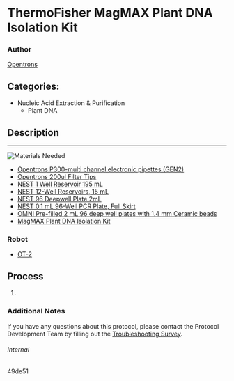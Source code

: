 # ThermoFisher MagMAX Plant DNA Isolation Kit

### Author
[Opentrons](https://opentrons.com/)

## Categories:
* Nucleic Acid Extraction & Purification
	* Plant DNA

## Description

---
![Materials Needed](https://s3.amazonaws.com/opentrons-protocol-library-website/custom-README-images/001-General+Headings/materials.png)

* [Opentrons P300-multi channel electronic pipettes (GEN2)](https://shop.opentrons.com/collections/ot-2-robot/products/8-channel-electronic-pipette?variant=5984202489885)
* [Opentrons 200ul Filter Tips](https://shop.opentrons.com/collections/opentrons-tips/products/opentrons-200ul-filter-tips)
* [NEST 1 Well Reservoir 195 mL](http://www.cell-nest.com/page94?_l=en&product_id=102)
* [NEST 12-Well Reservoirs, 15 mL](https://shop.opentrons.com/collections/verified-labware/products/nest-12-well-reservoir-15-ml)
* [NEST 96 Deepwell Plate 2mL](http://www.cell-nest.com/page94?product_id=101&_l=en)
* [NEST 0.1 mL 96-Well PCR Plate, Full Skirt](https://shop.opentrons.com/collections/verified-labware/products/nest-0-1-ml-96-well-pcr-plate-full-skirt)
* [OMNI Pre-filled 2 mL 96 deep well plates with 1.4 mm Ceramic beads](https://www.omni-inc.com/consumables/well-plates/2-pack-96-well-plate-1-4mm-ceramic.html)
* [MagMAX Plant DNA Isolation Kit](https://www.thermofisher.com/order/catalog/product/A32549#/A32549)


### Robot
* [OT-2](https://opentrons.com/ot-2)

## Process
1. 

### Additional Notes
If you have any questions about this protocol, please contact the Protocol Development Team by filling out the [Troubleshooting Survey](https://protocol-troubleshooting.paperform.co/).

###### Internal
49de51
